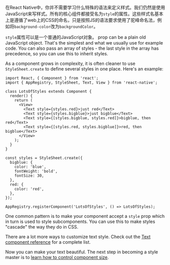 在React Native中，你并不需要学习什么特殊的语法来定义样式。我们仍然是使用JavaScript来写样式。所有的核心组件都接受名为`style`的属性。这些样式名基本上是遵循了web上的CSS的命名，只是按照JS的语法要求使用了驼峰命名法，例如将`background-color`改为`backgroundColor`。

`style`属性可以是一个普通的JavaScript对象。 prop can be a plain old JavaScript object. That's the simplest and what we usually use for example code. You can also pass an array of styles - the last style in the array has precedence, so you can use this to inherit styles.

As a component grows in complexity, it is often cleaner to use `StyleSheet.create` to define several styles in one place. Here's an example:

```ReactNativeWebPlayer
import React, { Component } from 'react';
import { AppRegistry, StyleSheet, Text, View } from 'react-native';

class LotsOfStyles extends Component {
  render() {
    return (
      <View>
        <Text style={styles.red}>just red</Text>
        <Text style={styles.bigblue}>just bigblue</Text>
        <Text style={[styles.bigblue, styles.red]}>bigblue, then red</Text>
        <Text style={[styles.red, styles.bigblue]}>red, then bigblue</Text>
      </View>
    );
  }
}

const styles = StyleSheet.create({
  bigblue: {
    color: 'blue',
    fontWeight: 'bold',
    fontSize: 30,
  },
  red: {
    color: 'red',
  },
});

AppRegistry.registerComponent('LotsOfStyles', () => LotsOfStyles);
```

One common pattern is to make your component accept a `style` prop which in
turn is used to style subcomponents. You can use this to make styles "cascade" the way they do in CSS.

There are a lot more ways to customize text style. Check out the [Text component reference](text.html) for a complete list.

Now you can make your text beautiful. The next step in becoming a style master is to [learn how to control component size](HeightAndWidth.html).
